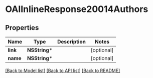 # OAIInlineResponse20014Authors

## Properties
Name | Type | Description | Notes
------------ | ------------- | ------------- | -------------
**link** | **NSString*** |  | [optional] 
**name** | **NSString*** |  | [optional] 

[[Back to Model list]](../README.md#documentation-for-models) [[Back to API list]](../README.md#documentation-for-api-endpoints) [[Back to README]](../README.md)


